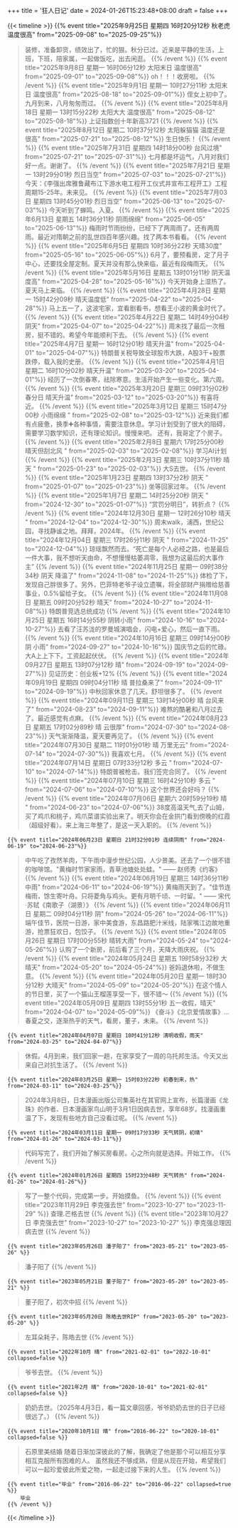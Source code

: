 +++
title = '狂人日记'
date = 2024-01-26T15:23:48+08:00
draft = false
+++


{{< timeline >}}
    {{% event title="2025年9月25日 星期四 16时20分12秒 秋老虎 温度很高" from="2025-09-08" to="2025-09-25"%}}
>装修，准备卸货，绩效出了，忙的狠。秋分已过。近来是平静的生活，上班，下班，陪家属，一起做饭吃，出去闲逛。
    {{% /event %}}
    {{% event title="2025年9月8日 星期一 16时06分12秒 太阳末日 温度很高" from="2025-09-01" to="2025-09-08"%}}
>oh！！！收房啦。
    {{% /event %}}
    {{% event title="2025年9月1日 星期一 10时27分11秒 太阳末日 温度很高" from="2025-08-18" to="2025-09-01"%}}
>侄女上初中了。九月到来，八月匆匆而过。
    {{% /event %}}
    {{% event title="2025年8月18日 星期一 13时15分22秒 太阳大大 温度很高" from="2025-08-12" to="2025-08-18"%}}
>上证指数创十年新高3721
    {{% /event %}}
    {{% event title="2025年8月12日 星期二 10时37分12秒 太阳躲猫猫 温度还是很高" from="2025-07-21" to="2025-08-12"%}}
>生日快乐！
    {{% /event %}}
    {{% event title="2025年7月31日 星期四 14时18分00秒 台风过境" from="2025-07-21" to="2025-07-31"%}}
>七月都是坏运气，八月对我们好一点。谢谢了。
    {{% /event %}}
    {{% event title="2025年7月21日 星期一 13时29分01秒 烈日当空" from="2025-07-03" to="2025-07-21"%}}
>今天：《李强出席雅鲁藏布江下游水电工程开工仪式并宣布工程开工》工程周期15-25年。未来见。
    {{% /event %}}
    {{% event title="2025年7月03日 星期四 13时45分01秒 烈日当空" from="2025-06-13" to="2025-07-03"%}}
>今天听到了蝉鸣。入夏。
    {{% /event %}}
    {{% event title="2025年6月13日 星期五 14时36分11秒 阴雨绵绵" from="2025-06-05" to="2025-06-13"%}}
>梅雨时节雨纷纷，已经下了两周雨了。还有两周雨。最近对隋朝之前的乱世四百年感兴趣。找了两本书看看。
    {{% /event %}}
    {{% event title="2025年6月5日 星期四 10时36分22秒 天晴30度" from="2025-05-16" to="2025-06-05"%}}
>6月了，要预看房，定了月子中心，还要找全屋定制。夏天并没有那么快来临，最近有段梅雨天。
    {{% /event %}}
    {{% event title="2025年5月16日 星期五 13时01分11秒 阴天温度高" from="2025-04-28" to="2025-05-16"%}}
>今天开始身上湿热了。夏天马上来临。
    {{% /event %}}
    {{% event title="2025年4月28日 星期一 15时42分09秒 晴天温度低" from="2025-04-22" to="2025-04-28"%}}
>马上五一了，这波宅家，宜看剧看书，想看王小波的黄金时代了。
    {{% /event %}}
    {{% event title="2025年4月22日 星期二 14时49分04秒 阴天" from="2025-04-07" to="2025-04-22"%}}
>周末找了最后一次租房，挺不错的。希望今年能顺利下去。
    {{% /event %}}
    {{% event title="2025年4月7日 星期一 16时12分01秒 晴天升温" from="2025-04-01" to="2025-04-07"%}}
>特朗普关税导致全球股市大跌，A股3千+股票跌停，载入我的史册。
    {{% /event %}}
    {{% event title="2025年4月1日 星期二 16时10分02秒 晴天升温" from="2025-03-20" to="2025-04-01"%}}
>经历了一次倒春寒，祛除寒意。生活开始产生一些变化。第六周。
    {{% /event %}}
    {{% event title="2025年3月20日 星期三 09时31分02秒 春分日 晴天升温" from="2025-03-12" to="2025-03-20"%}}
>有喜将近。
    {{% /event %}}
    {{% event title="2025年3月12日 星期三 15时47分00秒 小雨绵绵 " from="2025-02-08" to="2025-03-12"%}}
>近来我们都有点疲惫，换季➕各种事情，需要注意休息。学习计划受到了很大的阻碍，需要学习数学知识，还有理论知识。慢慢来吧。
>还有，我哥定了个房子。
    {{% /event %}}
    {{% event title="2025年2月8日 星期六 17时25分00秒 晴天但刮北风 " from="2025-02-03" to="2025-02-08"%}}
>学习AI计划
    {{% /event %}}
    {{% event title="2025年2月3日 星期三 10时37分11秒 晴天 " from="2025-01-23" to="2025-02-03"%}}
>大S去世。
    {{% /event %}}
    {{% event title="2025年1月23日 星期四 13时37分2秒 阴天 " from="2025-01-07" to="2025-01-23"%}}
>坐等回家过年。
    {{% /event %}}
    {{% event title="2025年1月7日 星期二 14时25分20秒 阴天 " from="2024-12-30" to="2025-01-07"%}}
>“赏罚分明日”，转折点？
    {{% /event %}}
    {{% event title="2024年12月30日 星期一 12时26分10秒 晴天 " from="2024-12-04" to="2024-12-30"%}}
>周末walk，浦西，世纪公园，寻找静谧之地。拜拜，2024年。
    {{% /event %}}
    {{% event title="2024年12月04日 星期三 17时26分11秒 阴天 " from="2024-11-25" to="2024-12-04"%}}
>琼瑶飘然而去。“死亡是每个人必经之路，也是最后一件大事，我不想听天由命，不想慢慢枯萎凋零，我想为这最后的大事作主”
    {{% /event %}}
    {{% event title="2024年11月25日 星期一 09时38分34秒 阴天 降温了" from="2024-11-08" to="2024-11-25"%}}
>体检了下，发现自己胖很多了。另外，巴菲特老爷子设立遗嘱，将全部财产捐赠给慈善事业，0.5%留给子女。
    {{% /event %}}
    {{% event title="2024年11月08日 星期五 09时20分52秒 晴天" from="2024-10-27" to="2024-11-08"%}}
>特朗普竞选总统成功
    {{% /event %}}
    {{% event title="2024年10月25日 星期五 16时14分55秒 阴转小雨" from="2024-10-16" to="2024-10-27"%}}
>去看了汪苏泷的罗曼城演唱会，闪电+爱心，然后一直下雨。
    {{% /event %}}
    {{% event title="2024年10月16日 星期三 09时14分00秒 阴 小雨" from="2024-09-27" to="2024-10-16"%}}
>国庆节之后的忙碌。大A上上下下。工资起起伏伏。
    {{% /event %}}
    {{% event title="2024年09月27日 星期五 13时07分12秒 晴" from="2024-09-19" to="2024-09-27"%}}
>见证历史：创业板+12%
    {{% /event %}}
    {{% event title="2024年09月19日 星期四 09时04分11秒 晴 普拉桑来了" from="2024-09-11" to="2024-09-19"%}}
>中秋回家休息了几天。舒坦很多了。
    {{% /event %}}
    {{% event title="2024年09月11日 星期三 13时14分00秒 晴 台风来了" from="2024-08-23" to="2024-09-11"%}}
>难熬的酷暑和八月过去了。最近感觉有点麻。
    {{% /event %}}
    {{% event title="2024年08月23日 星期五 17时02分89秒 晴 云很厚" from="2024-07-30" to="2024-08-23"%}}
>天气渐渐降温，夏天要再见了。
    {{% /event %}}
    {{% event title="2024年07月30日 星期二 11时01分01秒 晴 万里无云" from="2024-07-14" to="2024-07-30"%}}
>我喜欢七月。
    {{% /event %}}
    {{% event title="2024年07月14日 星期日 07时33分12秒 多云 " from="2024-07-10" to="2024-07-14"%}}
>特朗普被枪击。我们签完合同了。
    {{% /event %}}
    {{% event title="2024年07月10日 星期三 16时42分10秒 多云 " from="2024-07-06" to="2024-07-10"%}}
>这个世界还会好吗？
    {{% /event %}}
    {{% event title="2024年07月06日 星期六 20时59分19秒 晴 " from="2024-06-23" to="2024-07-06"%}}
>38度高温天气,去了山姆，买了鸡爪和桃子，鸡爪菜谱实验出来了。明天你会在金拱门看到傍晚的红霞（超级好看）。来上海三年整了，是这一天入职的。
    {{% /event %}}

    {{% event title="2024年06月23日 星期日 21时32分01秒 连续阴雨" from="2024-06-19" to="2024-06-23"%}}
>中午吃了孜然羊肉，下午雨中漫步世纪公园，人少景美。还去了一个很不错的咖啡馆。"黄梅时节家家雨，青草池塘处处蛙。" —— 赵师秀《约客》
    {{% /event %}}
    {{% event title="2024年06月19日 星期三 14时36分11秒 中雨" from="2024-06-11" to="2024-06-19"%}}
>黄梅雨天到了。"佳节连梅雨，馀生寄叶舟。只将菱角与鸡头。更有月明千顷、一时留。" —— 宋代·苏轼《南歌子（湖景）》
    {{% /event %}}
    {{% event title="2024年06月11日 星期二 09时04分11秒 阴" from="2024-05-26" to="2024-06-11"%}}
>端午佳节，医院一日游，家中美食游，东昌路肥汁米线，陆家嘴江边故地重游，抢票狂欢日，包饺子。
    {{% /event %}}
    {{% event title="2024年05月26日 星期日 17时00分55秒 晴转大雨" from="2024-05-24" to="2024-05-26"%}}
>认购了一个新房，前后看了三个月，天降大雨庆祝。
    {{% /event %}}
    {{% event title="2024年05月24日 星期五 19时58分32秒 大晴天" from="2024-05-20" to="2024-05-24"%}}
>爸妈退休啦，不做生意。
    {{% /event %}}
    {{% event title="2024年05月20日 星期一 18时30分12秒 大晴天" from="2024-05-09" to="2024-05-20"%}}
>在这个情人的节日里，买了一个猫山王榴莲享受一下，很不错～
    {{% /event %}}
    {{% event title="2024年05月09日 星期四 13时55分1秒 五一收假，晴天" from="2024-04-07" to="2024-05-09"%}}
>《奋斗》《北京爱情故事》... 春夏之交，逐渐热乎的天气，看房，董子，未来。
    {{% /event %}}

    {{% event title="2024年04月07日 星期日 10时41分12秒 清明收假，雨天" from="2024-03-25" to="2024-04-07"%}}
>休假。4月到来，我们回家一趟，在家享受了一周的乌托邦生活。今天又出来自己对抗生活了。
    {{% /event %}}

    {{% event title="2024年03月25日 星期一 15时03分22秒 初春到来，热" from="2024-03-11" to="2024-03-25"%}}
>2024年3月8日，日本漫画出版公司集英社在其官网上宣布，长篇漫画《龙珠》的作者、日本漫画家鸟山明于3月1日因病去世，享年68岁。找漫画重温了下，发现有些地方自己没看过呢。
    {{% /event %}}
    
    {{% event title="2024年03月11日 星期一 09时17分33秒 天气转阴，初晴" from="2024-01-26" to="2024-03-11"%}}
>代码写完了，我们开始了解买房看房。心之所向就是选择。开始工作。
    {{% /event %}}

    {{% event title="2024年01月26日 星期四 15时23分48秒 天气转热" from="2024-01-26" to="2024-01-26"%}}
>写了一整个代码，完成第一步。开始摸鱼。
    {{% /event %}}
    {{% event title="2023年11月29日 李克强去世" from="2023-10-27" to="2023-11-29" %}}
>查理.芒格去世
    {{% /event %}}
    {{% event title="2023年10月27日 李克强去世" from="2023-10-27" to="2023-10-27" %}}
>李克强总理因病去世
    {{% /event %}}

    {{% event title="2023年05月26日 潘子阳了" from="2023-05-21" to="2023-05-26" %}}
>潘子阳了
    {{% /event %}}

    {{% event title="2023年05月21日 董子阳了" from="2023-05-20" to="2023-05-21" %}}
>董子阳了，初次中招
    {{% /event %}}

    {{% event title="2023年05月20日 陈皓去世RIP" from="2023-05-20" to="2023-05-20" %}}
>左耳朵耗子，陈皓去世
    {{% /event %}}

    {{% event title="2022年10月 晴" from="2021-02-01" to="2022-10-01" collapsed=false %}}
>爷爷去世。
    {{% /event %}}

    {{% event title="2021年2月 晴" from="2020-10-01" to="2021-02-01" collapsed=false %}}
>奶奶去世。（2025年4月3日，看一篇文章回感，爷爷奶奶去世的日子已经很远了。）
    {{% /event %}}

    {{% event title="2020年10月1日 晴" from="2016-06-22" to="2020-10-01" collapsed=false %}}
>石原里美结婚
随着日渐加深彼此的了解，我确定了他是那个可以相互分享相互克服所有困难的人。
虽然我还不够成熟，但是从现在开始，希望我们可以一起珍爱彼此所爱之物，一起走过接下来的人生。
    {{% /event %}}

    {{% event title="毕业" from="2016-06-22" to="2016-06-22" collapsed=true %}}
        毕业
    {{% /event %}}

{{< /timeline >}}